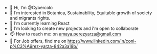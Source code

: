 - 👋 Hi, I’m @Cybercolo
- 👀 I’m interested in Botanica, Sustainability, Equitable growth of society and migrants rights.
- 🌱 I’m currently learning React
- 💞️ I’m looking to create new projects and i'm open to collaborate 
- 📫 How to reach me: on amaya.perezyarza@gmail.com
- 👀 For Job offers, find me on https://www.linkedin.com/in/coni-p%C3%A9rez-yarza-842a3a18b/

<!---
Cybercolo/Cybercolo is a ✨ special ✨ repository because its `README.md` (this file) appears on your GitHub profile.
You can click the Preview link to take a look at your changes.
--->
